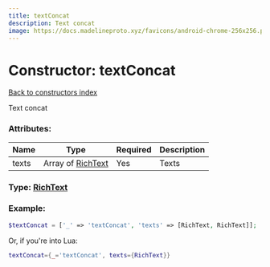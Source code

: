 ```yaml
---
title: textConcat
description: Text concat
image: https://docs.madelineproto.xyz/favicons/android-chrome-256x256.png
---
```

# Constructor: textConcat  
[Back to constructors index](index.md)



Text concat

### Attributes:

| Name     |    Type       | Required | Description |
|----------|---------------|----------|-------------|
|texts|Array of [RichText](../types/RichText.md) | Yes|Texts|



### Type: [RichText](../types/RichText.md)


### Example:

```php
$textConcat = ['_' => 'textConcat', 'texts' => [RichText, RichText]];
```  


Or, if you're into Lua:

```lua
textConcat={_='textConcat', texts={RichText}}

```


